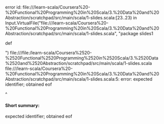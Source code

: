error id: file://<WORKSPACE>/learn-scala/Coursera%20-%20Functional%20Programming%20in%20Scala/3.%20Data%20and%20Abstraction/scratchpad/src/main/scala/1-slides.scala:[23..23) in Input.VirtualFile("file://<WORKSPACE>/learn-scala/Coursera%20-%20Functional%20Programming%20in%20Scala/3.%20Data%20and%20Abstraction/scratchpad/src/main/scala/1-slides.scala", "package slides1

def 

")
file://<WORKSPACE>/file:<WORKSPACE>/learn-scala/Coursera%2520-%2520Functional%2520Programming%2520in%2520Scala/3.%2520Data%2520and%2520Abstraction/scratchpad/src/main/scala/1-slides.scala
file://<WORKSPACE>/learn-scala/Coursera%20-%20Functional%20Programming%20in%20Scala/3.%20Data%20and%20Abstraction/scratchpad/src/main/scala/1-slides.scala:5: error: expected identifier; obtained eof

^
#### Short summary: 

expected identifier; obtained eof